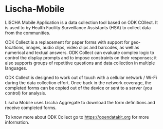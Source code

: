 # Lischa-Mobile
LISCHA Mobile Application is a data collection tool based on ODK COllect. It is used to by Health Facility Surveillance Assistants (HSA) to collect data from the communities. 

ODK Collect is a replacement for paper forms with support for geo-locations, images, audio clips, video clips and barcodes, as well as numerical and textual answers. ODK Collect can evaluate complex logic to control the display prompts and to impose constraints on their responses; it also supports groups of repetitive questions and data collection in multiple languages.

ODK Collect is designed to work out of touch with a cellular network / Wi-Fi during the data collection effort. Once back in the network coverage, the completed forms can be copied out of the device or sent to a server (you control) for analysis.

Lischa Mobile uses Lischa Aggregate to download the form definitions and receive completed forms. 

To know more about ODK Collect go to https://opendatakit.org for more information.
